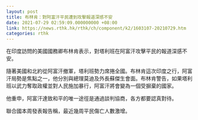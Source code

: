 ```yaml
---
layout: post
title: 布林肯：對阿富汗平民遭到攻擊報道深感不安
date: 2021-07-29 02:59:09.000000000 +08:00
link: https://news.rthk.hk/rthk/ch/component/k2/1603107-20210729.htm
categories: rthk
---
```


在印度訪問的美國國務卿布林肯表示，對塔利班在阿富汗攻擊平民的報道深感不安。

隨著美國和北約從阿富汗撤軍，塔利班勢力席捲全國。布林肯這次印度之行，阿富汗局勢是焦點之一，他分別與總理莫迪及外長蘇傑生會面。布林肯警告，如果塔利班以武力奪取政權並對人民施加暴行，阿富汗將會變為一個受摒棄的國家。

他重申，阿富汗達致和平的唯一途徑是通過談判協商，各方都要認真對待。

聯合國本周發表報告稱，最近幾周平民傷亡人數激增。
